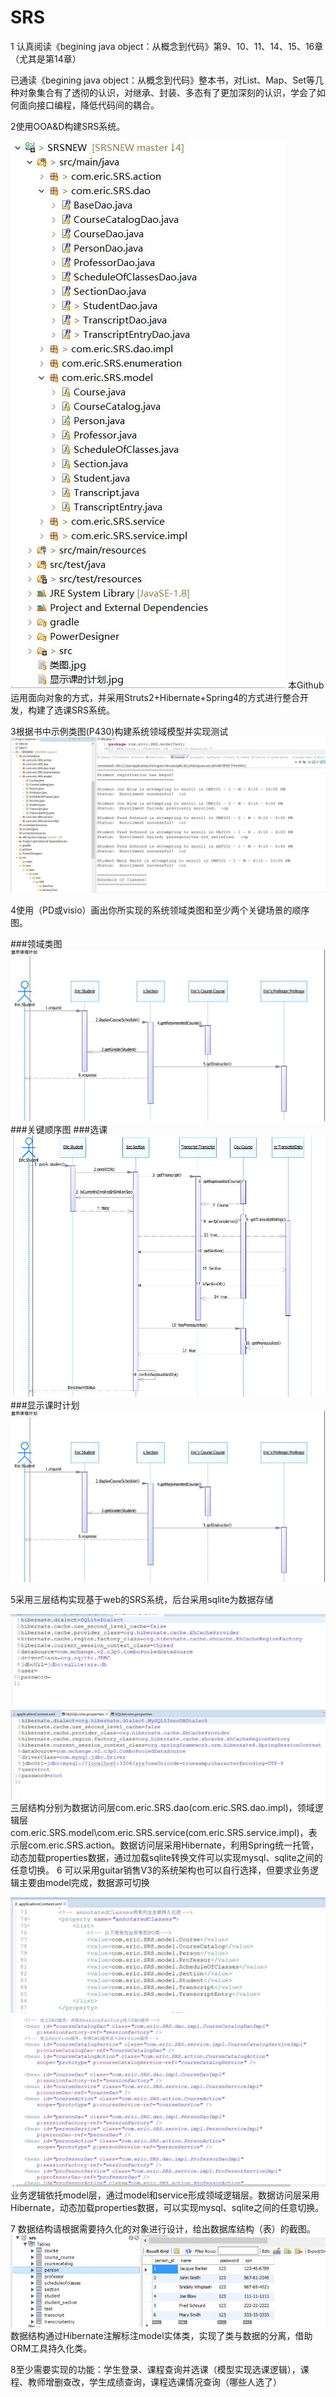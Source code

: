 # SRS
1 认真阅读《begining java object：从概念到代码》第9、10、11、14、15、16章（尤其是第14章）
  
  已通读《begining java object：从概念到代码》整本书，对List、Map、Set等几种对象集合有了透彻的认识，对继承、封装、多态有了更加深刻的认识，学会了如何面向接口编程，降低代码间的耦合。

2使用OOA&D构建SRS系统。

![整体文件结构]( https://raw.githubusercontent.com/Ericwst/SRSNEW/master/picture/4.jpg "title")
  本Github运用面向对象的方式，并采用Struts2+Hibernate+Spring4的方式进行整合开发，构建了选课SRS系统。
  
3根据书中示例类图(P430)构建系统领域模型并实现测试
![测试]( https://raw.githubusercontent.com/Ericwst/SRSNEW/master/picture/10.jpg "title")

4使用（PD或visio）画出你所实现的系统领域类图和至少两个关键场景的顺序图。

###领域类图
![领域类图](https://raw.githubusercontent.com/Ericwst/SRSNEW/master/%E6%98%BE%E7%A4%BA%E8%AF%BE%E6%97%B6%E8%AE%A1%E5%88%92.jpg "title")
###关键顺序图
###选课
![选课](https://raw.githubusercontent.com/Ericwst/SRSNEW/master/%E9%80%89%E8%AF%BE.jpg "选课")
###显示课时计划
![显示课时计划](https://raw.githubusercontent.com/Ericwst/SRSNEW/master/%E6%98%BE%E7%A4%BA%E8%AF%BE%E6%97%B6%E8%AE%A1%E5%88%92.jpg "title")

5采用三层结构实现基于web的SRS系统，后台采用sqlite为数据存储

  ![SQLite]( https://raw.githubusercontent.com/Ericwst/SRSNEW/master/picture/7.jpg "title")
  ![Mysql]( https://raw.githubusercontent.com/Ericwst/SRSNEW/master/picture/8.jpg "title")
  三层结构分别为数据访问层com.eric.SRS.dao(com.eric.SRS.dao.impl)，领域逻辑层com.eric.SRS.model\com.eric.SRS.service(com.eric.SRS.service.impl)，表示层com.eric.SRS.action。数据访问层采用Hibernate，利用Spring统一托管，动态加载properties数据，通过加载sqlite转换文件可以实现mysql、sqlite之间的任意切换。
6 可以采用guitar销售V3的系统架构也可以自行选择，但要求业务逻辑主要由model完成，数据源可切换

  ![model]( https://raw.githubusercontent.com/Ericwst/SRSNEW/master/picture/5.jpg "title")
   ![service]( https://raw.githubusercontent.com/Ericwst/SRSNEW/master/picture/6.jpg "title")
  业务逻辑依托model层，通过model和service形成领域逻辑层。数据访问层采用Hibernate，动态加载properties数据，可以实现mysql、sqlite之间的任意切换。
  
7 数据结构请根据需要持久化的对象进行设计，给出数据库结构（表）的截图。
    ![database]( https://raw.githubusercontent.com/Ericwst/SRSNEW/master/picture/3.jpg "title")
  数据结构通过Hibernate注解标注model实体类，实现了类与数据的分离，借助ORM工具持久化类。
  
8至少需要实现的功能：学生登录、课程查询并选课（模型实现选课逻辑），课程、教师增删查改，学生成绩查询，课程选课情况查询（哪些人选了）
